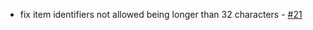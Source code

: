 - fix item identifiers not allowed being longer than 32 characters - [#21](https://github.com/btwonion/autodrop/issues/21)